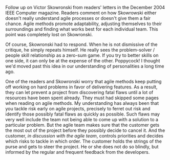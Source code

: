 Follow up on Victor Skowronski from readers' letters in the December 2004
IEEE Computer magazine.  Readers comment on how Skowrowski either doesn't
really understand agile processes or doesn't give them a fair chance.  Agile
methods promote adaptability, adjusting themselves to their surroundings and
finding what works best for each individual team.  This point was completely
lost on Skowronski.

Of course, Skowronski had to respond.  When he is not dismissive of the
critique, he simply repeats himself.  He really sees the problem-solver /
people skill relationship as a zero-sum game.  If you try to better skills on
one side, it can only be at the expense of the other.  Poppycock!  I thought
we'd moved past this idea in our understanding of personalities a long time
ago.

One of the readers and Skowronski worry that agile methods keep putting off
working on hard problems in favor of delivering features.  As a result, they
can let prevent a project from discovering fatal flaws until a lot of resources
have been spent already.  They must had skipped some pages when reading on
agile methods.  My understanding has always been that you tackle risk early on
agile projects, precisely to ferret out risk and identify those possibly fatal
flaws as quickly as possible.  Such flaws may very well include the team not
being able to come up with a solution to a particular problem.  But the agile
team makes sure that the customer gets the most out of the project before they
possibly decide to cancel it.  And the customer, _in discussion with the agile team_,
controls priorities and decides which risks to tackle in which order.  The
customer holds the strings of the purse and gets to steer the project.  He or
she does not do so blindly, but informed by the regular and frequent feedback
from the developers.
